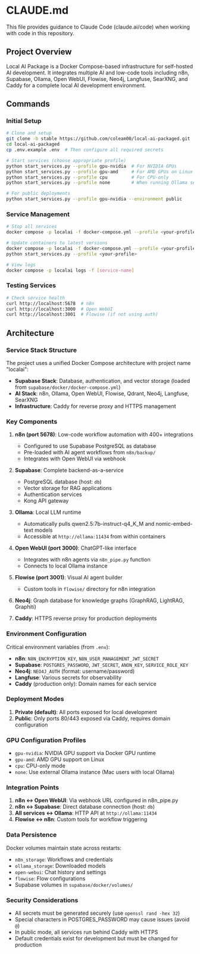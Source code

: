 # CLAUDE.md

This file provides guidance to Claude Code (claude.ai/code) when working with code in this repository.

## Project Overview

Local AI Package is a Docker Compose-based infrastructure for self-hosted AI development. It integrates multiple AI and low-code tools including n8n, Supabase, Ollama, Open WebUI, Flowise, Neo4j, Langfuse, SearXNG, and Caddy for a complete local AI development environment.

## Commands

### Initial Setup
```bash
# Clone and setup
git clone -b stable https://github.com/coleam00/local-ai-packaged.git
cd local-ai-packaged
cp .env.example .env  # Then configure all required secrets

# Start services (choose appropriate profile)
python start_services.py --profile gpu-nvidia  # For NVIDIA GPUs
python start_services.py --profile gpu-amd     # For AMD GPUs on Linux
python start_services.py --profile cpu         # For CPU-only
python start_services.py --profile none        # When running Ollama separately

# For public deployments
python start_services.py --profile gpu-nvidia --environment public
```

### Service Management
```bash
# Stop all services
docker compose -p localai -f docker-compose.yml --profile <your-profile> down

# Update containers to latest versions
docker compose -p localai -f docker-compose.yml --profile <your-profile> pull
python start_services.py --profile <your-profile>

# View logs
docker compose -p localai logs -f [service-name]
```

### Testing Services
```bash
# Check service health
curl http://localhost:5678  # n8n
curl http://localhost:3000  # Open WebUI
curl http://localhost:3001  # Flowise (if not using auth)
```

## Architecture

### Service Stack Structure
The project uses a unified Docker Compose architecture with project name "localai":
- **Supabase Stack**: Database, authentication, and vector storage (loaded from `supabase/docker/docker-compose.yml`)
- **AI Stack**: n8n, Ollama, Open WebUI, Flowise, Qdrant, Neo4j, Langfuse, SearXNG
- **Infrastructure**: Caddy for reverse proxy and HTTPS management

### Key Components

1. **n8n (port 5678)**: Low-code workflow automation with 400+ integrations
   - Configured to use Supabase PostgreSQL as database
   - Pre-loaded with AI agent workflows from `n8n/backup/`
   - Integrates with Open WebUI via webhook

2. **Supabase**: Complete backend-as-a-service
   - PostgreSQL database (host: `db`)
   - Vector storage for RAG applications
   - Authentication services
   - Kong API gateway

3. **Ollama**: Local LLM runtime
   - Automatically pulls qwen2.5:7b-instruct-q4_K_M and nomic-embed-text models
   - Accessible at `http://ollama:11434` from within containers

4. **Open WebUI (port 3000)**: ChatGPT-like interface
   - Integrates with n8n agents via `n8n_pipe.py` function
   - Connects to local Ollama instance

5. **Flowise (port 3001)**: Visual AI agent builder
   - Custom tools in `flowise/` directory for n8n integration

6. **Neo4j**: Graph database for knowledge graphs (GraphRAG, LightRAG, Graphiti)

7. **Caddy**: HTTPS reverse proxy for production deployments

### Environment Configuration

Critical environment variables (from `.env`):
- **n8n**: `N8N_ENCRYPTION_KEY`, `N8N_USER_MANAGEMENT_JWT_SECRET`
- **Supabase**: `POSTGRES_PASSWORD`, `JWT_SECRET`, `ANON_KEY`, `SERVICE_ROLE_KEY`
- **Neo4j**: `NEO4J_AUTH` (format: username/password)
- **Langfuse**: Various secrets for observability
- **Caddy** (production only): Domain names for each service

### Deployment Modes

1. **Private (default)**: All ports exposed for local development
2. **Public**: Only ports 80/443 exposed via Caddy, requires domain configuration

### GPU Configuration Profiles
- `gpu-nvidia`: NVIDIA GPU support via Docker GPU runtime
- `gpu-amd`: AMD GPU support on Linux
- `cpu`: CPU-only mode
- `none`: Use external Ollama instance (Mac users with local Ollama)

### Integration Points

1. **n8n ↔ Open WebUI**: Via webhook URL configured in n8n_pipe.py
2. **n8n ↔ Supabase**: Direct database connection (host: `db`)
3. **All services ↔ Ollama**: HTTP API at `http://ollama:11434`
4. **Flowise ↔ n8n**: Custom tools for workflow triggering

### Data Persistence

Docker volumes maintain state across restarts:
- `n8n_storage`: Workflows and credentials
- `ollama_storage`: Downloaded models
- `open-webui`: Chat history and settings
- `flowise`: Flow configurations
- Supabase volumes in `supabase/docker/volumes/`

### Security Considerations

- All secrets must be generated securely (use `openssl rand -hex 32`)
- Special characters in POSTGRES_PASSWORD may cause issues (avoid `@`)
- In public mode, all services run behind Caddy with HTTPS
- Default credentials exist for development but must be changed for production